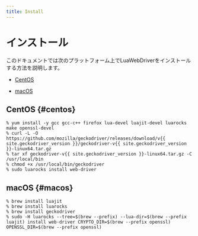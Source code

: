 ```yaml
---
title: Install
---
```


# インストール

このドキュメントでは次のプラットフォーム上でLuaWebDriverをインストールする方法を説明します。

  * [CentOS](#centos)

  * [macOS](#macos)

## CentOS {#centos}

```console
% yum install -y gcc gcc-c++ firefox lua-devel luajit-devel luarocks make openssl-devel
% curl -L -O https://github.com/mozilla/geckodriver/releases/download/v{{ site.geckodriver_version }}/geckodriver-v{{ site.geckodriver_version }}-linux64.tar.gz
% tar xf geckodriver-v{{ site.geckodriver_version }}-linux64.tar.gz -C /usr/local/bin
% chmod +x /usr/local/bin/geckodriver
% sudo luarocks install web-driver
```

## macOS {#macos}

```console
% brew install luajit
% brew install luarocks
% brew install geckodriver
% sudo -H luarocks --tree=$(brew --prefix) --lua-dir=$(brew --prefix luajit) install web-driver CRYPTO_DIR=$(brew --prefix openssl) OPENSSL_DIR=$(brew --prefix openssl)
```
